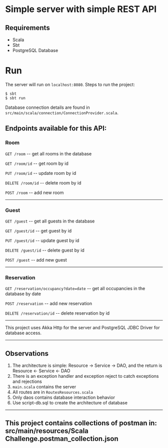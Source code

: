 # Simple server with simple REST API

## Requirements

- Scala
- Sbt
- PostgreSQL Database

# Run

The server will run on `localhost:8080`.
Steps to run the project:

```
$ sbt
$ sbt run
```

Database connection details are found in `src/main/scala/connection/ConnectionProvider.scala`.

## Endpoints available for this API:

### Room

`GET /room` -- get all rooms in the database

`GET /room/id` -- get room by id

`PUT /room/id` -- update room by id

`DELETE /room/id` -- delete room by id

`POST /room` -- add new room

---

### Guest

`GET /guest` -- get all guests in the database

`GET /guest/id` -- get guest by id

`PUT /guest/id` -- update guest by id

`DELETE /guest/id` -- delete guest by id

`POST /guest` -- add new guest

---

### Reservation

`GET /reservation/occupancy?date=date` -- get all occupancies in the database by date

`POST /reservation` -- add new reservation

`DELETE /reservation/id` -- delete reservation by id

---

This project uses Akka Http for the server and PostgreSQL JDBC Driver for database access.

---

## Observations

1. The architecture is simple: Resource -> Service -> DAO, and the return is Resource <- Service <- DAO
2. There is an exception handler and exception reject to catch exceptions and rejections
3. `main.scala` contains the server
4. All routes are in `RoutesResources.scala`
5. Only daos contains database interaction behavior
6. Use script-db.sql to create the architecture of database

---

## This project contains collections of postman in: src/main/resources/Scala Challenge.postman_collection.json